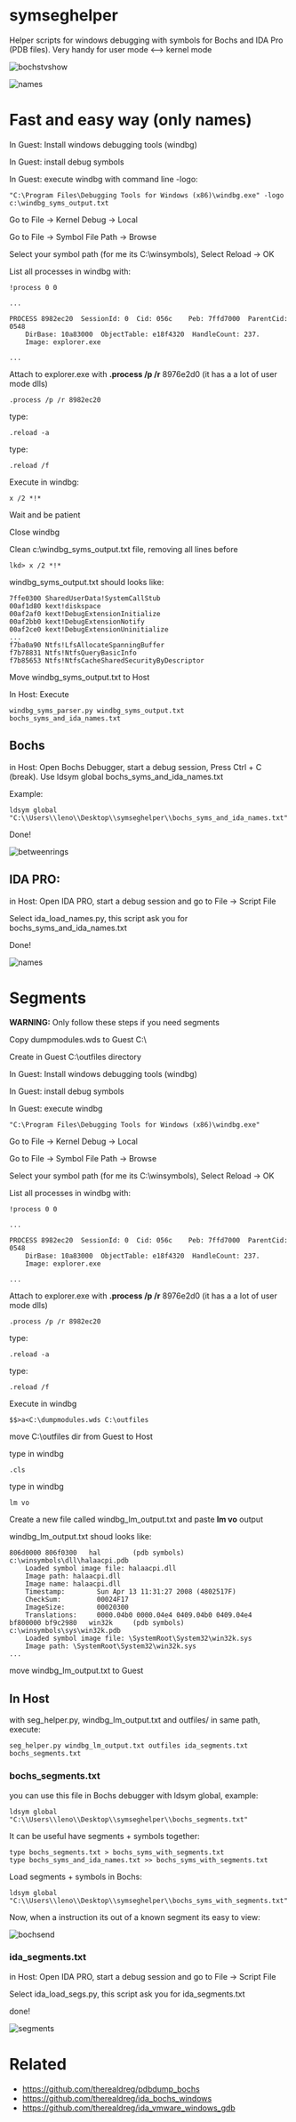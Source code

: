 # symseghelper
Helper scripts for windows debugging with symbols for Bochs and IDA Pro (PDB files). Very handy for user mode <--> kernel mode

![bochstvshow](img/bochstvshow.gif)

![names](img/mnames.png)

# Fast and easy way (only names)

In Guest: Install windows debugging tools (windbg)

In Guest: install debug symbols

In Guest: execute windbg with command line -logo:
```
"C:\Program Files\Debugging Tools for Windows (x86)\windbg.exe" -logo c:\windbg_syms_output.txt
```

Go to File -> Kernel Debug -> Local

Go to File -> Symbol File Path -> Browse 

Select your symbol path (for me its C:\winsymbols), Select Reload -> OK

List all processes in windbg with:
```
!process 0 0 

...

PROCESS 8982ec20  SessionId: 0  Cid: 056c    Peb: 7ffd7000  ParentCid: 0548
    DirBase: 10a83000  ObjectTable: e18f4320  HandleCount: 237.
    Image: explorer.exe

...
```

Attach to explorer.exe with **.process /p /r** 8976e2d0 (it has a a lot of user mode dlls)
```
.process /p /r 8982ec20
```

type: 
```
.reload -a
```

type:
```
.reload /f
```

Execute in windbg:
```
x /2 *!*
```

Wait and be patient

Close windbg

Clean c:\windbg_syms_output.txt file, removing all lines before
```
lkd> x /2 *!*
```

windbg_syms_output.txt should looks like:

```
7ffe0300 SharedUserData!SystemCallStub
00af1d80 kext!diskspace
00af2af0 kext!DebugExtensionInitialize
00af2bb0 kext!DebugExtensionNotify
00af2ce0 kext!DebugExtensionUninitialize
...
f7ba0a90 Ntfs!LfsAllocateSpanningBuffer
f7b78831 Ntfs!NtfsQueryBasicInfo
f7b85653 Ntfs!NtfsCacheSharedSecurityByDescriptor
```

Move windbg_syms_output.txt to Host

In Host: Execute
```
windbg_syms_parser.py windbg_syms_output.txt bochs_syms_and_ida_names.txt
```

## Bochs

in Host: Open Bochs Debugger, start a debug session, Press Ctrl + C (break). Use ldsym global bochs_syms_and_ida_names.txt 

Example:
```
ldsym global "C:\\Users\\leno\\Desktop\\symseghelper\\bochs_syms_and_ida_names.txt"
```

Done!

![betweenrings](img/betweenrings.png)

## IDA PRO:

in Host: Open IDA PRO, start a debug session and go to File -> Script File 

Select ida_load_names.py, this script ask you for bochs_syms_and_ida_names.txt 

Done!

![names](img/mnames.png)

# Segments 

**WARNING:** Only follow these steps if you need segments

Copy dumpmodules.wds to Guest C:\

Create in Guest C:\outfiles directory

In Guest: Install windows debugging tools (windbg)

In Guest: install debug symbols

In Guest: execute windbg
```
"C:\Program Files\Debugging Tools for Windows (x86)\windbg.exe"
```

Go to File -> Kernel Debug -> Local

Go to File -> Symbol File Path -> Browse 

Select your symbol path (for me its C:\winsymbols), Select Reload -> OK

List all processes in windbg with:
```
!process 0 0 

...

PROCESS 8982ec20  SessionId: 0  Cid: 056c    Peb: 7ffd7000  ParentCid: 0548
    DirBase: 10a83000  ObjectTable: e18f4320  HandleCount: 237.
    Image: explorer.exe

...
```

Attach to explorer.exe with **.process /p /r** 8976e2d0 (it has a a lot of user mode dlls)
```
.process /p /r 8982ec20
```

type: 
```
.reload -a
```

type:
```
.reload /f
```

Execute in windbg
```
$$>a<C:\dumpmodules.wds C:\outfiles
```

move C:\outfiles dir from Guest to Host

type in windbg
```
.cls
```

type in windbg
```
lm vo
```

Create a new file called windbg_lm_output.txt and paste **lm vo** output

 windbg_lm_output.txt shoud looks like:
```
806d0000 806f0300   hal        (pdb symbols)          c:\winsymbols\dll\halaacpi.pdb
    Loaded symbol image file: halaacpi.dll
    Image path: halaacpi.dll
    Image name: halaacpi.dll
    Timestamp:        Sun Apr 13 11:31:27 2008 (4802517F)
    CheckSum:         00024F17
    ImageSize:        00020300
    Translations:     0000.04b0 0000.04e4 0409.04b0 0409.04e4
bf800000 bf9c2980   win32k     (pdb symbols)          c:\winsymbols\sys\win32k.pdb
    Loaded symbol image file: \SystemRoot\System32\win32k.sys
    Image path: \SystemRoot\System32\win32k.sys
...
```

move windbg_lm_output.txt to Guest

## In Host

with seg_helper.py, windbg_lm_output.txt and outfiles/ in same path, execute:
```
seg_helper.py windbg_lm_output.txt outfiles ida_segments.txt bochs_segments.txt
```

### bochs_segments.txt

you can use this file in Bochs debugger with ldsym global, example:

```
ldsym global "C:\\Users\\leno\\Desktop\\symseghelper\\bochs_segments.txt"
```

It can be useful have segments + symbols together:
```
type bochs_segments.txt > bochs_syms_with_segments.txt
type bochs_syms_and_ida_names.txt >> bochs_syms_with_segments.txt
```

Load segments + symbols in Bochs:
```
ldsym global "C:\\Users\\leno\\Desktop\\symseghelper\\bochs_syms_with_segments.txt"
```

Now, when a instruction its out of a known segment its easy to view:

![bochsend](img/bochsend.png)

### ida_segments.txt

in Host: Open IDA PRO, start a debug session and go to File -> Script File 

Select ida_load_segs.py, this script ask you for ida_segments.txt

done!

![segments](img/segments.png)

# Related

- https://github.com/therealdreg/pdbdump_bochs
- https://github.com/therealdreg/ida_bochs_windows
- https://github.com/therealdreg/ida_vmware_windows_gdb
